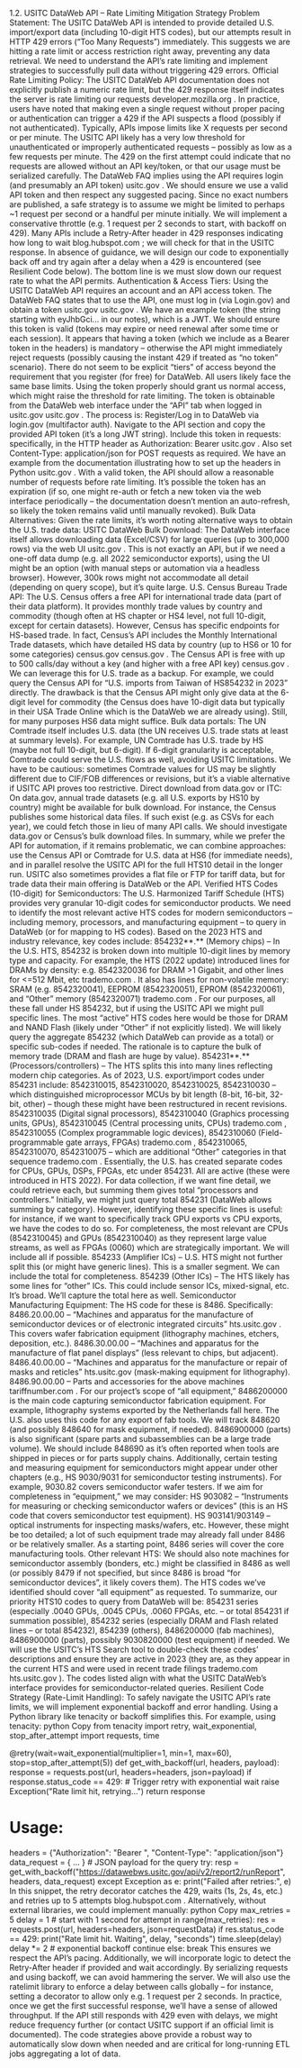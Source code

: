 1.2. USITC DataWeb API – Rate Limiting Mitigation Strategy
Problem Statement: The USITC DataWeb API is intended to provide detailed U.S. import/export data (including 10-digit HTS codes), but our attempts result in HTTP 429 errors (“Too Many Requests”) immediately. This suggests we are hitting a rate limit or access restriction right away, preventing any data retrieval. We need to understand the API’s rate limiting and implement strategies to successfully pull data without triggering 429 errors. Official Rate Limiting Policy: The USITC DataWeb API documentation does not explicitly publish a numeric rate limit, but the 429 response itself indicates the server is rate limiting our requests
developer.mozilla.org
. In practice, users have noted that making even a single request without proper pacing or authentication can trigger a 429 if the API suspects a flood (possibly if not authenticated). Typically, APIs impose limits like X requests per second or per minute. The USITC API likely has a very low threshold for unauthenticated or improperly authenticated requests – possibly as low as a few requests per minute. The 429 on the first attempt could indicate that no requests are allowed without an API key/token, or that our usage must be serialized carefully. The DataWeb FAQ implies using the API requires login (and presumably an API token)
usitc.gov
. We should ensure we use a valid API token and then respect any suggested pacing. Since no exact numbers are published, a safe strategy is to assume we might be limited to perhaps ~1 request per second or a handful per minute initially. We will implement a conservative throttle (e.g. 1 request per 2 seconds to start, with backoff on 429). Many APIs include a Retry-After header in 429 responses indicating how long to wait
blog.hubspot.com
; we will check for that in the USITC response. In absence of guidance, we will design our code to exponentially back off and try again after a delay when a 429 is encountered (see Resilient Code below). The bottom line is we must slow down our request rate to what the API permits. Authentication & Access Tiers: Using the USITC DataWeb API requires an account and an API access token. The DataWeb FAQ states that to use the API, one must log in (via Login.gov) and obtain a token
usitc.gov
usitc.gov
. We have an example token (the string starting with eyJhbGci... in our notes), which is a JWT. We should ensure this token is valid (tokens may expire or need renewal after some time or each session). It appears that having a token (which we include as a Bearer token in the headers) is mandatory – otherwise the API might immediately reject requests (possibly causing the instant 429 if treated as “no token” scenario). There do not seem to be explicit “tiers” of access beyond the requirement that you register (for free) for DataWeb. All users likely face the same base limits. Using the token properly should grant us normal access, which might raise the threshold for rate limiting. The token is obtainable from the DataWeb web interface under the “API” tab when logged in
usitc.gov
usitc.gov
. The process is:
Register/Log in to DataWeb via login.gov (multifactor auth).
Navigate to the API section and copy the provided API token (it’s a long JWT string).
Include this token in requests: specifically, in the HTTP header as Authorization: Bearer <token>
usitc.gov
. Also set Content-Type: application/json for POST requests as required.
We have an example from the documentation illustrating how to set up the headers in Python
usitc.gov
. With a valid token, the API should allow a reasonable number of requests before rate limiting. It’s possible the token has an expiration (if so, one might re-auth or fetch a new token via the web interface periodically – the documentation doesn’t mention an auto-refresh, so likely the token remains valid until manually revoked). Bulk Data Alternatives: Given the rate limits, it’s worth noting alternative ways to obtain the U.S. trade data:
USITC DataWeb Bulk Download: The DataWeb interface itself allows downloading data (Excel/CSV) for large queries (up to 300,000 rows) via the web UI
usitc.gov
. This is not exactly an API, but if we need a one-off data dump (e.g. all 2022 semiconductor exports), using the UI might be an option (with manual steps or automation via a headless browser). However, 300k rows might not accommodate all detail (depending on query scope), but it’s quite large.
U.S. Census Bureau Trade API: The U.S. Census offers a free API for international trade data (part of their data platform). It provides monthly trade values by country and commodity (though often at HS chapter or HS4 level, not full 10-digit, except for certain datasets). However, Census has specific endpoints for HS-based trade. In fact, Census’s API includes the Monthly International Trade datasets, which have detailed HS data by country (up to HS6 or 10 for some categories)
census.gov
census.gov
. The Census API is free with up to 500 calls/day without a key (and higher with a free API key)
census.gov
. We can leverage this for U.S. trade as a backup. For example, we could query the Census API for “U.S. imports from Taiwan of HS854232 in 2023” directly. The drawback is that the Census API might only give data at the 6-digit level for commodity (the Census does have 10-digit data but typically in their USA Trade Online which is the DataWeb we are already using). Still, for many purposes HS6 data might suffice.
Bulk data portals: The UN Comtrade itself includes U.S. data (the UN receives U.S. trade stats at least at summary levels). For example, UN Comtrade has U.S. trade by HS (maybe not full 10-digit, but 6-digit). If 6-digit granularity is acceptable, Comtrade could serve the U.S. flows as well, avoiding USITC limitations. We have to be cautious: sometimes Comtrade values for US may be slightly different due to CIF/FOB differences or revisions, but it’s a viable alternative if USITC API proves too restrictive.
Direct download from data.gov or ITC: On data.gov, annual trade datasets (e.g. all U.S. exports by HS10 by country) might be available for bulk download. For instance, the Census publishes some historical data files. If such exist (e.g. as CSVs for each year), we could fetch those in lieu of many API calls. We should investigate data.gov or Census’s bulk download files.
In summary, while we prefer the API for automation, if it remains problematic, we can combine approaches: use the Census API or Comtrade for U.S. data at HS6 (for immediate needs), and in parallel resolve the USITC API for the full HTS10 detail in the longer run. USITC also sometimes provides a flat file or FTP for tariff data, but for trade data their main offering is DataWeb or the API. Verified HTS Codes (10-digit) for Semiconductors: The U.S. Harmonized Tariff Schedule (HTS) provides very granular 10-digit codes for semiconductor products. We need to identify the most relevant active HTS codes for modern semiconductors – including memory, processors, and manufacturing equipment – to query in DataWeb (or for mapping to HS codes). Based on the 2023 HTS and industry relevance, key codes include:
854232**.** (Memory chips) – In the U.S. HTS, 854232 is broken down into multiple 10-digit lines by memory type and capacity. For example, the HTS (2022 update) introduced lines for DRAMs by density: e.g. 8542320036 for DRAM >1 Gigabit, and other lines for <=512 Mbit, etc
trademo.com
. It also has lines for non-volatile memory: SRAM (e.g. 8542320041), EEPROM (8542320051), EPROM (8542320061), and “Other” memory (8542320071)
trademo.com
. For our purposes, all these fall under HS 854232, but if using the USITC API we might pull specific lines. The most “active” HTS codes here would be those for DRAM and NAND Flash (likely under “Other” if not explicitly listed). We will likely query the aggregate 854232 (which DataWeb can provide as a total) or specific sub-codes if needed. The rationale is to capture the bulk of memory trade (DRAM and flash are huge by value).
854231**.** (Processors/controllers) – The HTS splits this into many lines reflecting modern chip categories. As of 2023, U.S. export/import codes under 854231 include:
8542310015, 8542310020, 8542310025, 8542310030 – which distinguished microprocessor MCUs by bit length (8-bit, 16-bit, 32-bit, other) – though these might have been restructured in recent revisions.
8542310035 (Digital signal processors), 8542310040 (Graphics processing units, GPUs), 8542310045 (Central processing units, CPUs)
trademo.com
,
8542310055 (Complex programmable logic devices), 8542310060 (Field-programmable gate arrays, FPGAs)
trademo.com
,
8542310065, 8542310070, 8542310075 – which are additional “Other” categories in that sequence
trademo.com
.
Essentially, the U.S. has created separate codes for CPUs, GPUs, DSPs, FPGAs, etc under 854231. All are active (these were introduced in HTS 2022). For data collection, if we want fine detail, we could retrieve each, but summing them gives total “processors and controllers.” Initially, we might just query total 854231 (DataWeb allows summing by category). However, identifying these specific lines is useful: for instance, if we want to specifically track GPU exports vs CPU exports, we have the codes to do so. For completeness, the most relevant are CPUs (8542310045) and GPUs (8542310040) as they represent large value streams, as well as FPGAs (0060) which are strategically important. We will include all if possible.
854233 (Amplifier ICs) – U.S. HTS might not further split this (or might have generic lines). This is a smaller segment. We can include the total for completeness.
854239 (Other ICs) – The HTS likely has some lines for “other” ICs. This could include sensor ICs, mixed-signal, etc. It’s broad. We’ll capture the total here as well.
Semiconductor Manufacturing Equipment: The HS code for these is 8486. Specifically:
8486.20.00.00 – “Machines and apparatus for the manufacture of semiconductor devices or of electronic integrated circuits”
hts.usitc.gov
. This covers wafer fabrication equipment (lithography machines, etchers, deposition, etc.).
8486.30.00.00 – “Machines and apparatus for the manufacture of flat panel displays” (less relevant to chips, but adjacent).
8486.40.00.00 – “Machines and apparatus for the manufacture or repair of masks and reticles”
hts.usitc.gov
 (mask-making equipment for lithography).
8486.90.00.00 – Parts and accessories for the above machines
tariffnumber.com
.
For our project’s scope of “all equipment,” 8486200000 is the main code capturing semiconductor fabrication equipment. For example, lithography systems exported by the Netherlands fall here. The U.S. also uses this code for any export of fab tools. We will track 848620 (and possibly 848640 for mask equipment, if needed). 8486900000 (parts) is also significant (spare parts and subassemblies can be a large trade volume). We should include 848690 as it’s often reported when tools are shipped in pieces or for parts supply chains. Additionally, certain testing and measuring equipment for semiconductors might appear under other chapters (e.g., HS 9030/9031 for semiconductor testing instruments). For example, 9030.82 covers semiconductor wafer testers. If we aim for completeness in “equipment,” we may consider:
HS 903082 – “Instruments for measuring or checking semiconductor wafers or devices” (this is an HS code that covers semiconductor test equipment).
HS 903141/903149 – optical instruments for inspecting masks/wafers, etc.
However, these might be too detailed; a lot of such equipment trade may already fall under 8486 or be relatively smaller. As a starting point, 8486 series will cover the core manufacturing tools.
Other relevant HTS: We should also note machines for semiconductor assembly (bonders, etc.) might be classified in 8486 as well (or possibly 8479 if not specified, but since 8486 is broad “for semiconductor devices”, it likely covers them). The HTS codes we’ve identified should cover “all equipment” as requested.
To summarize, our priority HTS10 codes to query from DataWeb will be:
854231 series (especially .0040 GPUs, .0045 CPUs, .0060 FPGAs, etc. – or total 854231 if summation possible),
854232 series (especially DRAM and Flash related lines – or total 854232),
854239 (others),
8486200000 (fab machines), 8486900000 (parts),
possibly 9030820000 (test equipment) if needed.
We will use the USITC’s HTS Search tool to double-check these codes’ descriptions and ensure they are active in 2023 (they are, as they appear in the current HTS and were used in recent trade filings
trademo.com
hts.usitc.gov
). The codes listed align with what the USITC DataWeb’s interface provides for semiconductor-related queries. Resilient Code Strategy (Rate-Limit Handling): To safely navigate the USITC API’s rate limits, we will implement exponential backoff and error handling. Using a Python library like tenacity or backoff simplifies this. For example, using tenacity:
python
Copy
from tenacity import retry, wait_exponential, stop_after_attempt
import requests, time

@retry(wait=wait_exponential(multiplier=1, min=1, max=60), stop=stop_after_attempt(5))
def get_with_backoff(url, headers, payload):
    response = requests.post(url, headers=headers, json=payload)
    if response.status_code == 429:
        # Trigger retry with exponential wait
        raise Exception("Rate limit hit, retrying...")
    return response

# Usage:
headers = {"Authorization": "Bearer <TOKEN>", "Content-Type": "application/json"}
data_request = { ... }  # JSON payload for the query
try:
    resp = get_with_backoff("https://datawebws.usitc.gov/api/v2/report2/runReport", headers, data_request)
except Exception as e:
    print("Failed after retries:", e)
In this snippet, the retry decorator catches the 429, waits (1s, 2s, 4s, etc.) and retries up to 5 attempts
blog.hubspot.com
. Alternatively, without external libraries, we could implement manually:
python
Copy
max_retries = 5
delay = 1  # start with 1 second
for attempt in range(max_retries):
    res = requests.post(url, headers=headers, json=requestData)
    if res.status_code == 429:
        print("Rate limit hit. Waiting", delay, "seconds")
        time.sleep(delay)
        delay *= 2  # exponential backoff
        continue
    else:
        break
This ensures we respect the API’s pacing. Additionally, we will incorporate logic to detect the Retry-After header if provided and wait accordingly. By serializing requests and using backoff, we can avoid hammering the server. We will also use the ratelimit library to enforce a delay between calls globally – for instance, setting a decorator to allow only e.g. 1 request per 2 seconds. In practice, once we get the first successful response, we’ll have a sense of allowed throughput. If the API still responds with 429 even with delays, we might reduce frequency further (or contact USITC support if an official limit is documented). The code strategies above provide a robust way to automatically slow down when needed and are critical for long-running ETL jobs aggregating a lot of data.
